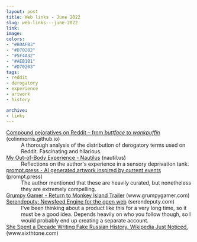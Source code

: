 ```yaml
---
layout: post
title: Web links - June 2022
slug: web-links---june-2022
link: 
image: 
colors:
- "#B0AFB3"
- "#D70202"
- "#5F4A32"
- "#AEB1B1"
- "#D70203"
tags: 
- reddit  
- derogatory  
- experience  
- artwork  
- history

archive:
- links
---
```


<dl>
	<dt>
		<a href="http://colinmorris.github.io/blog/compound-curse-words">Compound pejoratives on Reddit – from <i>buttface</i> to <i>wankpuffin</i></a>
		<span class="post-meta">(colinmorris.github.io)</span>
	</dt>
	<dd>A thorough analysis of the distribution of derogatory terms used on Reddit. Fascinating and hilarious.</dd>
	<dt>
		<a href="https://nautil.us/my-out_of_body-experience-13509/">My Out-of-Body Experience - Nautilus</a>
	<span class="post-meta">(nautil.us)</span>
	</dt>
	<dd>Reflections on the author's experience in a sensory deprivation tank.</dd>
	<dt>
		<a href="https://prompt.press/">prompt.press - AI generated artwork inspired by current events</a>
		<span class="post-meta">(prompt.press)</span>
	</dt>
	<dd>The author mentioned that these are heavily curated, but nonetheless they are extremely compelling.</dd>
	<dt>
		<a href="https://www.grumpygamer.com/rtmi_trailer">Grumpy Gamer - Return to Monkey Island Trailer</a>
		<span class="post-meta">(www.grumpygamer.com)</span>
	</dt>
	<dt>
		<a href="https://serendeputy.com/about">Serendeputy: Newsfeed Engine for the open web</a>
		<span class="post-meta">(serendeputy.com)</span>
	</dt>
	<dd>I've been thinking about a product like this for a very long time, so it must be a good idea. Depends heavily on who you follow though, so I would probably end up creating a separate account.</dd>
	<dt>
		<a href="https://www.sixthtone.com/news/1010653/she-spent-a-decade-writing-fake-russian-history.-wikipedia-just-noticed.-?source=channel_rising">She Spent a Decade Writing Fake Russian History. Wikipedia Just Noticed.</a>
		<span class="post-meta">(www.sixthtone.com)</span>
	</dt>
</dl>
